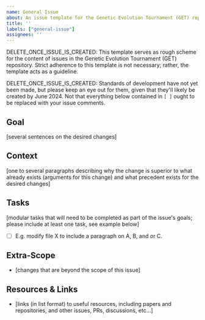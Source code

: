 ```yaml
---
name: General Issue
about: An issue template for the Genetic Evolution Tournament (GET) repository.
title: ''
labels: ["general-issue"]
assignees: ''
---
```


DELETE_ONCE_ISSUE_IS_CREATED: This template serves as rough scheme for the content of issues in the Genetic Evolution Tournament (GET) repository. Strict adherence to this template is not necessary; rather, the template acts as a guideline.

DELETE_ONCE_ISSUE_IS_CREATED: Standards of development have not yet been made, but please keep an eye out for them, given that they'll likely be created by June 2024. Not that everything below contained in `[ ]` ought to be replaced with your issue comments.

## Goal

[several sentences on the desired changes]

## Context

[one to several paragraphs describing why the change is superior to what already exists (arguments for this change) and what precedent exists for the desired changes]

## Tasks

[modular tasks that will need to be completed as part of the issue's goals; please include at least one task, see example below]

- [ ] E.g. modify file X to include a paragraph on A, B, and or C.

## Extra-Scope

- [changes that are beyond the scope of this issue]

## Resources & Links

- [links (in list format) to useful resources, including papers and repositories, and other issues, PRs, discussions, etc...]
